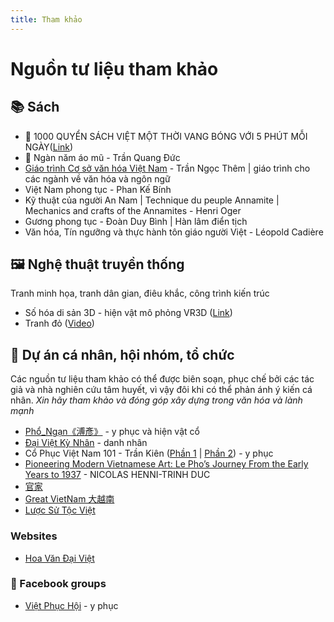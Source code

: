 ```yaml
---
title: Tham khảo
---
```


# Nguồn tư liệu tham khảo

## 📚 Sách

- 🌟 1000 QUYỂN SÁCH VIỆT MỘT THỜI VANG BÓNG VỚI 5 PHÚT MỖI NGÀY​([Link](https://docs.google.com/spreadsheets/d/1ACISndQGzHf78aZ_M9nORHKG5vObNWbwFnoH0C8dT9U/edit#gid=58434254))
- 🌟 Ngàn năm áo mũ - Trần Quang Đức
- [Giáo trình Cơ sở văn hóa Việt Nam](https://mbn.edu.vn/sach-vui/giao-trinh-co-so-van-hoa-viet-nam-pgs-ts-tran-ngoc-them-pdf/1604/) - Trần Ngọc Thêm | giáo trình cho các ngành về văn hóa và ngôn ngữ
- Việt Nam phong tục - Phan Kế Bính
- Kỹ thuật của người An Nam | Technique du peuple Annamite | Mechanics and crafts of the Annamites - Henri Oger
- Gương phong tục - Đoàn Duy Bình | Hàn lâm điển tịch
- Văn hóa, Tín ngưỡng và thực hành tôn giáo người Việt - Léopold Cadière

## 🖼 Nghệ thuật truyền thống

Tranh minh họa, tranh dân gian, điêu khắc, công trình kiến trúc

- Số hóa di sản 3D - hiện vật mô phỏng VR3D ([Link](https://vr3d.vn/trienlam/))
- Tranh đỏ ([Video](https://www.facebook.com/www.hanoionline.vn/videos/236943312422683/))

## 🔖 Dự án cá nhân, hội nhóm, tổ chức

Các nguồn tư liệu tham khảo có thể được biên soạn, phục chế bởi các tác giả và nhà nghiên cứu tâm huyết, vì vậy đôi khi có thể phản ánh ý kiến cá nhân.
_Xin hãy tham khảo và đóng góp xây dựng trong văn hóa và lành mạnh_

- [Phổ_Ngạn《溥彥》](https://twitter.com/_Pho_Ngan) - y phục và hiện vật cổ 
- [Đại Việt Kỳ Nhân](https://www.facebook.com/DaiVietKyNhan) - danh nhân
- Cổ Phục Việt Nam 101 - Trần Kiên ([Phần 1](https://www.facebook.com/media/set/?set=a.737761963724866&type=3) | [Phần 2](https://www.facebook.com/media/set/?set=a.738128400354889&type=3)) - y phục
- [Pioneering Modern Vietnamese Art: Le Pho’s Journey From the Early Years to 1937](https://www.sothebys.com/en/articles/pioneering-modern-vietnamese-art-le-phos-journey-from-the-early-years-to-1937?fbclid=PAAabc9hKCZXB060rbW8fczmFQ_vu8XofpNk7qJBKvrDdCRXQgbod-UkU398M) - NICOLAS HENNI-TRINH DUC
- [官家](https://www.facebook.com/lao.tu.5)
- [Great VietNam 大越南](https://www.facebook.com/gr8vietnam)
- [Lược Sử Tộc Việt](https://www.facebook.com/lstvfanpage)
### Websites
- [Hoa Văn Đại Việt](https://hoavandaiviet.vn/?fbclid=IwAR18kr0IjygMZJJeO217dWNiAvA_nTJwLEMFtrITeJkRfXSMKcQ87Va_EoQ)
### 👋 Facebook groups
- [Việt Phục Hội](https://www.facebook.com/groups/2440350972853718) - y phục
